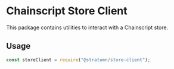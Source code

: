 # Chainscript Store Client

This package contains utilities to interact with a Chainscript store.

## Usage

```javascript
const storeClient = require("@stratumn/store-client");
```
